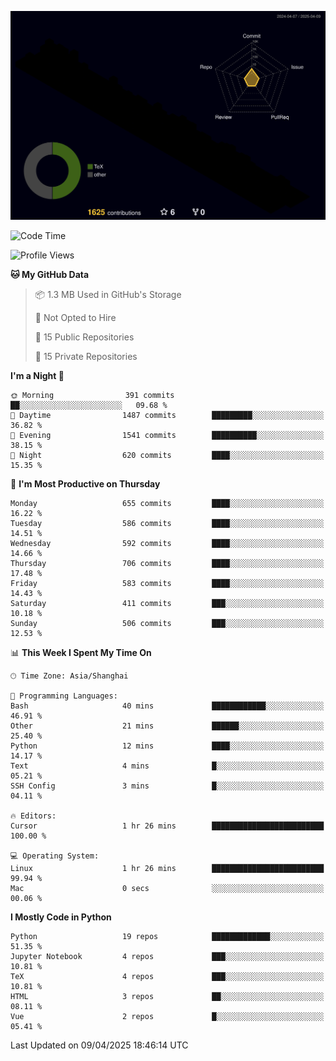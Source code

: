 <!--![](https://raw.githubusercontent.com/BorisYang326/BorisYang326/output/github-contribution-grid-snake-dark.svg) -->
![](./profile-3d-contrib/profile-night-rainbow.svg)
<!--START_SECTION:waka-->
![Code Time](http://img.shields.io/badge/Code%20Time-861%20hrs%2052%20mins-blue)

![Profile Views](http://img.shields.io/badge/Profile%20Views-1-blue)

**🐱 My GitHub Data** 

> 📦 1.3 MB Used in GitHub's Storage 
 > 
> 🚫 Not Opted to Hire
 > 
> 📜 15 Public Repositories 
 > 
> 🔑 15 Private Repositories 
 > 
**I'm a Night 🦉** 

```text
🌞 Morning                391 commits         ██░░░░░░░░░░░░░░░░░░░░░░░   09.68 % 
🌆 Daytime                1487 commits        █████████░░░░░░░░░░░░░░░░   36.82 % 
🌃 Evening                1541 commits        ██████████░░░░░░░░░░░░░░░   38.15 % 
🌙 Night                  620 commits         ████░░░░░░░░░░░░░░░░░░░░░   15.35 % 
```
📅 **I'm Most Productive on Thursday** 

```text
Monday                   655 commits         ████░░░░░░░░░░░░░░░░░░░░░   16.22 % 
Tuesday                  586 commits         ████░░░░░░░░░░░░░░░░░░░░░   14.51 % 
Wednesday                592 commits         ████░░░░░░░░░░░░░░░░░░░░░   14.66 % 
Thursday                 706 commits         ████░░░░░░░░░░░░░░░░░░░░░   17.48 % 
Friday                   583 commits         ████░░░░░░░░░░░░░░░░░░░░░   14.43 % 
Saturday                 411 commits         ███░░░░░░░░░░░░░░░░░░░░░░   10.18 % 
Sunday                   506 commits         ███░░░░░░░░░░░░░░░░░░░░░░   12.53 % 
```


📊 **This Week I Spent My Time On** 

```text
🕑︎ Time Zone: Asia/Shanghai

💬 Programming Languages: 
Bash                     40 mins             ████████████░░░░░░░░░░░░░   46.91 % 
Other                    21 mins             ██████░░░░░░░░░░░░░░░░░░░   25.40 % 
Python                   12 mins             ████░░░░░░░░░░░░░░░░░░░░░   14.17 % 
Text                     4 mins              █░░░░░░░░░░░░░░░░░░░░░░░░   05.21 % 
SSH Config               3 mins              █░░░░░░░░░░░░░░░░░░░░░░░░   04.11 % 

🔥 Editors: 
Cursor                   1 hr 26 mins        █████████████████████████   100.00 % 

💻 Operating System: 
Linux                    1 hr 26 mins        █████████████████████████   99.94 % 
Mac                      0 secs              ░░░░░░░░░░░░░░░░░░░░░░░░░   00.06 % 
```

**I Mostly Code in Python** 

```text
Python                   19 repos            █████████████░░░░░░░░░░░░   51.35 % 
Jupyter Notebook         4 repos             ███░░░░░░░░░░░░░░░░░░░░░░   10.81 % 
TeX                      4 repos             ███░░░░░░░░░░░░░░░░░░░░░░   10.81 % 
HTML                     3 repos             ██░░░░░░░░░░░░░░░░░░░░░░░   08.11 % 
Vue                      2 repos             █░░░░░░░░░░░░░░░░░░░░░░░░   05.41 % 
```




 Last Updated on 09/04/2025 18:46:14 UTC
<!--END_SECTION:waka-->
